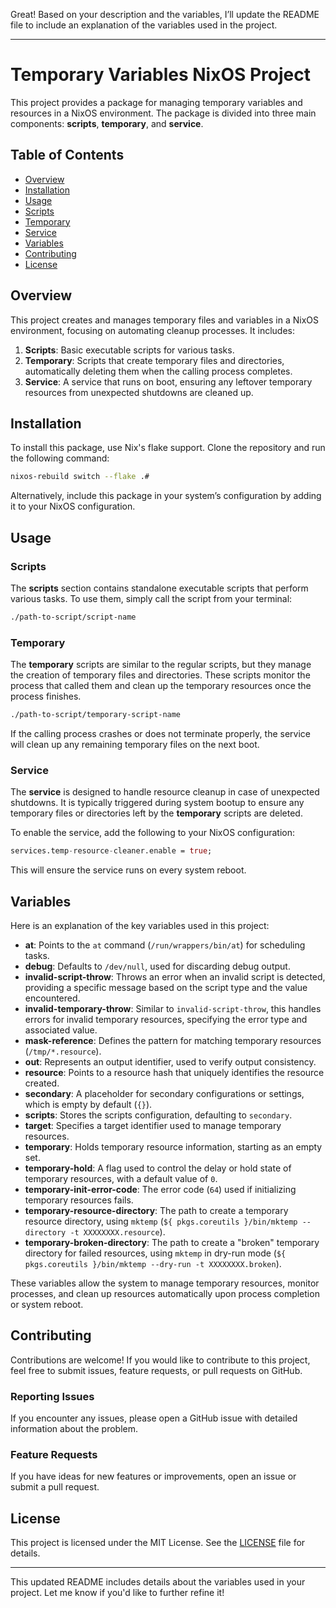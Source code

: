 Great! Based on your description and the variables, I’ll update the README file to include an explanation of the variables used in the project.

---

# Temporary Variables NixOS Project

This project provides a package for managing temporary variables and resources in a NixOS environment. The package is divided into three main components: **scripts**, **temporary**, and **service**.

## Table of Contents
- [Overview](#overview)
- [Installation](#installation)
- [Usage](#usage)
- [Scripts](#scripts)
- [Temporary](#temporary)
- [Service](#service)
- [Variables](#variables)
- [Contributing](#contributing)
- [License](#license)

## Overview

This project creates and manages temporary files and variables in a NixOS environment, focusing on automating cleanup processes. It includes:

1. **Scripts**: Basic executable scripts for various tasks.
2. **Temporary**: Scripts that create temporary files and directories, automatically deleting them when the calling process completes.
3. **Service**: A service that runs on boot, ensuring any leftover temporary resources from unexpected shutdowns are cleaned up.

## Installation

To install this package, use Nix's flake support. Clone the repository and run the following command:

```bash
nixos-rebuild switch --flake .#
```

Alternatively, include this package in your system’s configuration by adding it to your NixOS configuration.

## Usage

### Scripts

The **scripts** section contains standalone executable scripts that perform various tasks. To use them, simply call the script from your terminal:

```bash
./path-to-script/script-name
```

### Temporary

The **temporary** scripts are similar to the regular scripts, but they manage the creation of temporary files and directories. These scripts monitor the process that called them and clean up the temporary resources once the process finishes.

```bash
./path-to-script/temporary-script-name
```

If the calling process crashes or does not terminate properly, the service will clean up any remaining temporary files on the next boot.

### Service

The **service** is designed to handle resource cleanup in case of unexpected shutdowns. It is typically triggered during system bootup to ensure any temporary files or directories left by the **temporary** scripts are deleted.

To enable the service, add the following to your NixOS configuration:

```nix
services.temp-resource-cleaner.enable = true;
```

This will ensure the service runs on every system reboot.

## Variables

Here is an explanation of the key variables used in this project:

- **at**: Points to the `at` command (`/run/wrappers/bin/at`) for scheduling tasks.
- **debug**: Defaults to `/dev/null`, used for discarding debug output.
- **invalid-script-throw**: Throws an error when an invalid script is detected, providing a specific message based on the script type and the value encountered.
- **invalid-temporary-throw**: Similar to `invalid-script-throw`, this handles errors for invalid temporary resources, specifying the error type and associated value.
- **mask-reference**: Defines the pattern for matching temporary resources (`/tmp/*.resource`).
- **out**: Represents an output identifier, used to verify output consistency.
- **resource**: Points to a resource hash that uniquely identifies the resource created.
- **secondary**: A placeholder for secondary configurations or settings, which is empty by default (`{}`).
- **scripts**: Stores the scripts configuration, defaulting to `secondary`.
- **target**: Specifies a target identifier used to manage temporary resources.
- **temporary**: Holds temporary resource information, starting as an empty set.
- **temporary-hold**: A flag used to control the delay or hold state of temporary resources, with a default value of `0`.
- **temporary-init-error-code**: The error code (`64`) used if initializing temporary resources fails.
- **temporary-resource-directory**: The path to create a temporary resource directory, using `mktemp` (`${ pkgs.coreutils }/bin/mktemp --directory -t XXXXXXXX.resource`).
- **temporary-broken-directory**: The path to create a "broken" temporary directory for failed resources, using `mktemp` in dry-run mode (`${ pkgs.coreutils }/bin/mktemp --dry-run -t XXXXXXXX.broken`).

These variables allow the system to manage temporary resources, monitor processes, and clean up resources automatically upon process completion or system reboot.

## Contributing

Contributions are welcome! If you would like to contribute to this project, feel free to submit issues, feature requests, or pull requests on GitHub.

### Reporting Issues

If you encounter any issues, please open a GitHub issue with detailed information about the problem.

### Feature Requests

If you have ideas for new features or improvements, open an issue or submit a pull request.

## License

This project is licensed under the MIT License. See the [LICENSE](LICENSE) file for details.

---

This updated README includes details about the variables used in your project. Let me know if you'd like to further refine it!